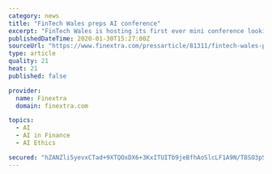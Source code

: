 ```yaml
---
category: news
title: "FinTech Wales preps AI conference"
excerpt: "FinTech Wales is hosting its first ever mini conference looking into the world of Artificial Intelligence application in FinTech. The ‘AI for FinTech event’ will discuss the opportunities, challenges and constraints related to AI usage for FinTech and the financial services. Held at Cardiff Business School on Tuesday 25th February ..."
publishedDateTime: 2020-01-30T15:27:00Z
sourceUrl: "https://www.finextra.com/pressarticle/81311/fintech-wales-preps-ai-conference"
type: article
quality: 21
heat: 21
published: false

provider:
  name: Finextra
  domain: finextra.com

topics:
  - AI
  - AI in Finance
  - AI Ethics

secured: "hZANZli5yevxCTad+9XTQOxDX6+3KxITUITb9jeBfhAoSlcLF1A9N/T8SO3pSu6cWp5JEeBw89BSmaAYtTCZLcxZOw56yp4Em8PTp4ksqzQO8pWT5BqIPy3YO+GMrhS3Bgk7YcVyk53E/eZNGeFNoaI0hW0vloO1/CfDrhHLno7Zc5gg7VSMU8Dw7LXxtbHOSZ2jXdjh0gbNZ+6hD89R+wyO5aB3rf3M0ZdISio12P2KNGoI0qlbwbKSPKjXtweFndU1ovO0HK6547trA7cxNyWHp4yE4U9sUGFbOsHaWYKh33Fn1ALwwAlWrkcJelFS;RxlAwj4cRxgYcZOyR8A7Tw=="
---
```


